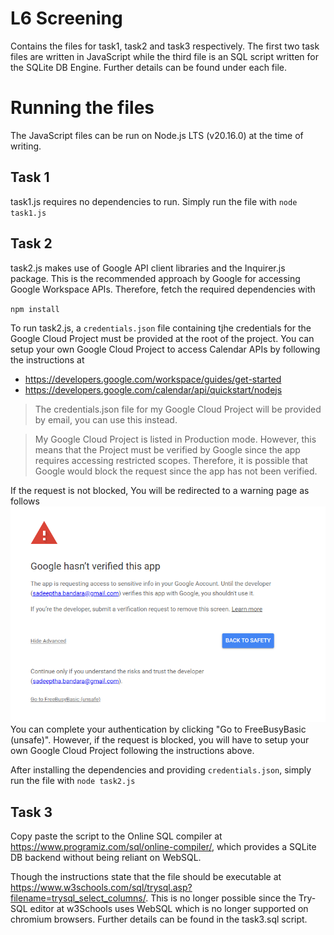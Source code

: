 # L6 Screening

Contains the files for task1, task2 and task3 respectively. The first two task files are written in JavaScript while the third file is an SQL script written for the SQLite DB Engine. Further details can be found under each file.

# Running the files

The JavaScript files can be run on Node.js LTS (v20.16.0) at the time of writing.

## Task 1

task1.js requires no dependencies to run.
Simply run the file with `node task1.js`

## Task 2

task2.js makes use of Google API client libraries and the Inquirer.js package. This is the recommended approach by Google for accessing Google Workspace APIs. Therefore, fetch the required dependencies with

`npm install`

To run task2.js, a `credentials.json` file containing tjhe credentials for the Google Cloud Project must be provided at the root of the project. You can setup your own Google
Cloud Project to access Calendar APIs by following the instructions at

- https://developers.google.com/workspace/guides/get-started
- https://developers.google.com/calendar/api/quickstart/nodejs

> The credentials.json file for my Google Cloud Project will be provided by email, you can use this instead.

> My Google Cloud Project is listed in Production mode. However, this means that the Project must be verified by Google since the app requires accessing restricted scopes. Therefore, it is possible that Google would block the request since the app has not been verified.

If the request is not blocked, You will be redirected to a warning page as follows
![Auth Page](/images/auth.png "Auth warning.") You can complete your authentication by clicking "Go to FreeBusyBasic (unsafe)". However, if the request is blocked, you will have to setup your own Google Cloud Project following the instructions above. 

After installing the dependencies and providing `credentials.json`, simply run the file with `node task2.js`

## Task 3

Copy paste the script to the Online SQL compiler at https://www.programiz.com/sql/online-compiler/, which provides a SQLite DB backend without being reliant on WebSQL.

Though the instructions state that the file should be executable at https://www.w3schools.com/sql/trysql.asp?filename=trysql_select_columns/. This is no longer possible since the Try-SQL editor at w3Schools uses WebSQL which is no longer supported
on chromium browsers. Further details can be found in the task3.sql script.

